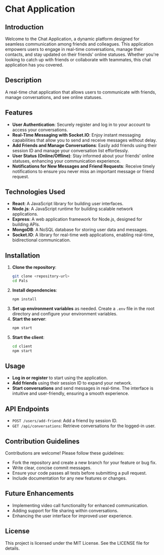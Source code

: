 # Chat Application

## Introduction

Welcome to the Chat Application, a dynamic platform designed for seamless communication among friends and colleagues. This application empowers users to engage in real-time conversations, manage their contacts, and stay updated on their friends' online statuses. Whether you're looking to catch up with friends or collaborate with teammates, this chat application has you covered.

## Description

A real-time chat application that allows users to communicate with friends, manage conversations, and see online statuses.

## Features

- **User Authentication**: Securely register and log in to your account to access your conversations.
- **Real-Time Messaging with Socket.IO**: Enjoy instant messaging capabilities that allow you to send and receive messages without delay.
- **Add Friends and Manage Conversations**: Easily add friends using their session ID and manage your conversation list effortlessly.
- **User Status (Online/Offline)**: Stay informed about your friends' online statuses, enhancing your communication experience.
- **Notifications for New Messages and Friend Requests**: Receive timely notifications to ensure you never miss an important message or friend request.

## Technologies Used

- **React**: A JavaScript library for building user interfaces.
- **Node.js**: A JavaScript runtime for building scalable network applications.
- **Express**: A web application framework for Node.js, designed for building APIs.
- **MongoDB**: A NoSQL database for storing user data and messages.
- **Socket.IO**: A library for real-time web applications, enabling real-time, bidirectional communication.

## Installation

1. **Clone the repository**:
   ```bash
   git clone <repository-url>
   cd Pals
   ```
2. **Install dependencies**:
   ```bash
   npm install
   ```
3. **Set up environment variables** as needed. Create a `.env` file in the root directory and configure your environment variables.
4. **Start the server**:
   ```bash
   npm start
   ```
5. **Start the client**:
   ```bash
   cd client
   npm start
   ```

## Usage

- **Log in or register** to start using the application.
- **Add friends** using their session ID to expand your network.
- **Start conversations** and send messages in real-time. The interface is intuitive and user-friendly, ensuring a smooth experience.

## API Endpoints

- `POST /users/add-friend`: Add a friend by session ID.
- `GET /api/conversations`: Retrieve conversations for the logged-in user.

## Contribution Guidelines

Contributions are welcome! Please follow these guidelines:

- Fork the repository and create a new branch for your feature or bug fix.
- Write clear, concise commit messages.
- Ensure your code passes all tests before submitting a pull request.
- Include documentation for any new features or changes.

## Future Enhancements

- Implementing video call functionality for enhanced communication.
- Adding support for file sharing within conversations.
- Enhancing the user interface for improved user experience.

## License

This project is licensed under the MIT License. See the LICENSE file for details.
